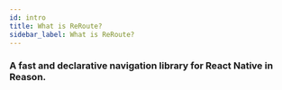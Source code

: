 ```yaml
---
id: intro
title: What is ReRoute?
sidebar_label: What is ReRoute?
---
```


### A fast and declarative navigation library for React Native in Reason.
